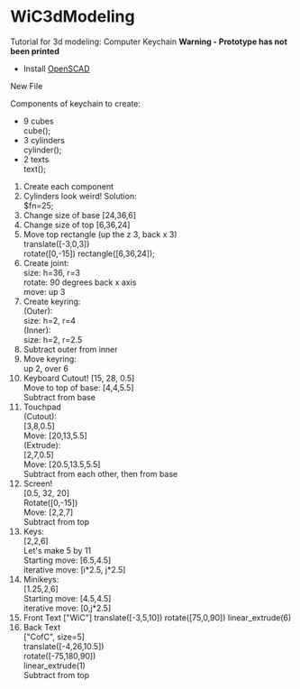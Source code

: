 # WiC3dModeling
Tutorial for 3d modeling: Computer Keychain
**Warning - Prototype has not been printed**

- Install [OpenSCAD](https://www.openscad.org/downloads.html)  

New File

Components of keychain to create:  
- 9 cubes  
    cube();  
- 3 cylinders  
    cylinder();  
- 2 texts  
    text();  

1. Create each component  
2. Cylinders look weird!  Solution:  
    $fn=25;
3. Change size of base [24,36,6]
4. Change size of top [6,36,24]
5. Move top rectangle (up the z 3, back x 3)  
    translate([-3,0,3])  
    rotate([0,-15])
    rectangle([6,36,24]);  
6. Create joint:  
    size: h=36, r=3  
    rotate: 90 degrees back x axis  
    move: up 3  
7. Create keyring:  
    (Outer):  
    size: h=2, r=4  
    (Inner):  
    size: h=2, r=2.5  
8. Subtract outer from inner
9. Move keyring:  
    up 2, over 6  
10. Keyboard Cutout!
    [15, 28, 0.5]  
    Move to top of base: [4,4,5.5]  
    Subtract from base  
11. Touchpad  
    (Cutout):  
    [3,8,0.5]  
    Move: [20,13,5.5]  
    (Extrude):  
    [2,7,0.5]  
    Move: [20.5,13.5,5.5]  
    Subtract from each other, then from base
12. Screen!  
    [0.5, 32, 20]  
    Rotate([0,-15])  
    Move: [2,2,7]  
    Subtract from top
13. Keys:  
    [2,2,6]  
    Let's make 5 by 11  
    Starting move: [6.5,4.5]  
    iterative move: [i\*2.5, j\*2.5]
14. Minikeys:  
    [1.25,2,6]  
    Starting move: [4.5,4.5]  
    iterative move: [0,j*2.5]
15. Front Text
    ["WiC"]
    translate([-3,5,10])
    rotate([75,0,90])
    linear_extrude(6)
16. Back Text  
    ["CofC", size=5]  
    translate([-4,26,10.5])  
    rotate([-75,180,90])  
    linear_extrude(1)  
    Subtract from top  
